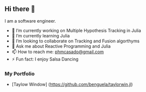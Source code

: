 ## Hi there 👋

I am a software engineer.

- 🔭 I’m currently working on Multiple Hypothesis Tracking in Julia
- 🌱 I’m currently learning Julia
- 👯 I’m looking to collaborate on Tracking and Fusion algorthyms
- 💬 Ask me about Reactive Programming and Julia
- 📫 How to reach me: phmcasado@gmail.com
- ⚡ Fun fact: I enjoy Salsa Dancing

### My Portfolio

* [Taylow Window] (https://github.com/benguela/taylorwin.jl)
